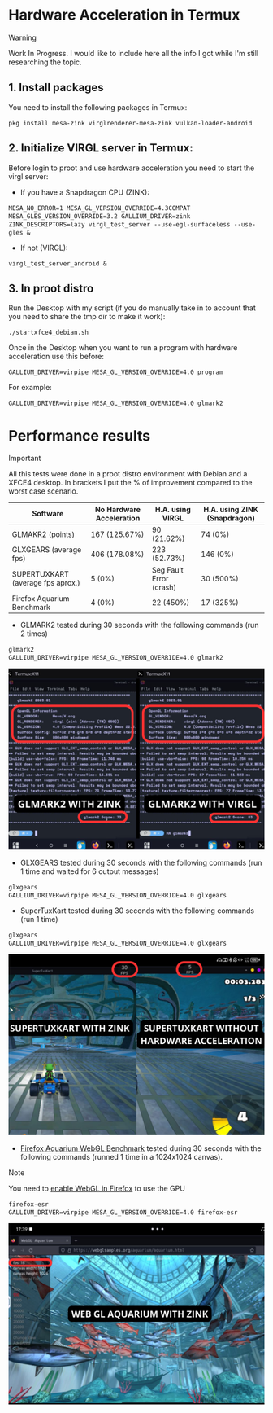 # Hardware Acceleration in Termux
> [!WARNING]  
> Work In Progress. I would like to include here all the info I got while I'm still researching the topic. 

## 1. Install packages
You need to install the following packages in Termux: 
```
pkg install mesa-zink virglrenderer-mesa-zink vulkan-loader-android
```

## 2. Initialize VIRGL server in Termux: 
Before login to proot and use hardware acceleration you need to start the virgl server: 

* If you have a Snapdragon CPU (ZINK):
```
MESA_NO_ERROR=1 MESA_GL_VERSION_OVERRIDE=4.3COMPAT MESA_GLES_VERSION_OVERRIDE=3.2 GALLIUM_DRIVER=zink ZINK_DESCRIPTORS=lazy virgl_test_server --use-egl-surfaceless --use-gles &
```
* If not (VIRGL):
```
virgl_test_server_android &
```

## 3. In proot distro 
Run the Desktop with my script (if you do manually take in to account that you need to share the tmp dir to make it work): 
```
./startxfce4_debian.sh
```

Once in the Desktop when you want to run a program with hardware acceleration use this before: 
```
GALLIUM_DRIVER=virpipe MESA_GL_VERSION_OVERRIDE=4.0 program
```
For example: 
```
GALLIUM_DRIVER=virpipe MESA_GL_VERSION_OVERRIDE=4.0 glmark2
```

# Performance results 
> [!IMPORTANT]  
> All this tests were done in a proot distro environment with Debian and a XFCE4 desktop. In brackets I put the % of improvement compared to the worst case scenario.


| Software | No Hardware Acceleration | H.A. using VIRGL | H.A. using ZINK (Snapdragon) |
| --- | --- | --- | --- |
| GLMAKR2 (points) | 167 (125.67%) | 90 (21.62%) | 74 (0%)|
| GLXGEARS (average fps) | 406 (178.08%) | 223 (52.73%) | 146 (0%) |
| SUPERTUXKART (average fps aprox.) | 5 (0%) | Seg Fault Error (crash) | 30 (500%) |
| Firefox Aquarium Benchmark | 4 (0%) | 22 (450%) | 17 (325%)  |


* GLMARK2 tested during 30 seconds with the following commands (run 2 times)
```
glmark2
GALLIUM_DRIVER=virpipe MESA_GL_VERSION_OVERRIDE=4.0 glmark2
```
![GLMARK2 comparison](./images/glmark2_comparison.png)

* GLXGEARS tested during 30 seconds with the following commands (run 1 time and waited for 6 output messages)
```
glxgears
GALLIUM_DRIVER=virpipe MESA_GL_VERSION_OVERRIDE=4.0 glxgears
```
* SuperTuxKart tested during 30 seconds with the following commands (run 1 time)
```
glxgears
GALLIUM_DRIVER=virpipe MESA_GL_VERSION_OVERRIDE=4.0 glxgears
```
![SUPERTUXKART comparison](./images/supertuxkart_comparison.png)

* [Firefox Aquarium WebGL Benchmark](https://webglsamples.org/aquarium/aquarium.html) tested during 30 seconds with the following commands (runned 1 time in a 1024x1024 canvas).
> [!NOTE]  
> You need to [enable WebGL in Firefox](https://help.interplaylearning.com/en/help/how-to-enable-webgl-in-firefox) to use the GPU
  
```
firefox-esr
GALLIUM_DRIVER=virpipe MESA_GL_VERSION_OVERRIDE=4.0 firefox-esr
```
![WEB GL Aquarium on Firefox](./images/webglaquarium.png)
